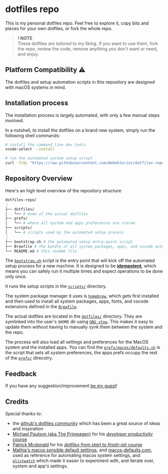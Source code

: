 # dotfiles repo

This is my personal dotfiles repo. Feel free to explore it, copy bits and pieces for your own dotfiles, or fork the whole repo.

> **! NOTE**\
> These dotfiles are tailored to my liking. If you want to use them, fork the repo, review the code, remove anything you don't want or need, and enjoy.

## Platform Compatibility ⚠

The dotfiles and setup automation scripts in this repository are designed with macOS systems in mind.

## Installation process

The installation process is largely automated, with only a few manual steps involved.

In a nutshell, to install the dotfiles on a brand new system, simply run the following shell commands:

```sh
# install the command line dev tools
xcode-select --install 

# run the automated system setup script
curl -fsSL "https://raw.githubusercontent.com/Amheklerior/dotfiles-repo/refs/heads/master/bootstrap.sh" | /bin/bash

```

## Repository Overview

Here's an high level overview of the repository structure

```sh
dotfiles-repo/
⋮
├── dotfiles/
│   └── # home of the actual dotfiles 
├── prefs/
│   └── # where all system and apps preferences are stored
├── scripts/
│   └── # scripts used by the automated setup process
⋮
├── bootstrap.sh # the automated setup entry-point script
├── Brewfile # the bundle of all system packages, apps, and vscode extensions to be installed
└── README.md # this readme file
```

The [`bootstrap.sh`](./bootstrap.sh) script is the entry point that will kick off the automated setup process for a new machine. It is designed to be [**idempotent**](https://en.wikipedia.org/wiki/Idempotence), which means you can safely run it multiple times and expect operations to be done only once.

It runs the setup scripts in the [`scripts/`](./scripts/) directory.

The system package manager it uses is [`homebrew`](https://brew.sh), which gets first installed and then used to install all system packages, apps, fonts, and vscode extensions defined in the [`Brewfile`](./Brewfile).

The actual dotfiles are located in the [`dotfiles/`](./dotfiles/) directory. They are symlinked into the user's `$HOME` dir using [`GNU stow`](https://www.gnu.org/software/stow/). This makes it easy to update them without having to manually synk them between the system and the repo.

The process will also load all settings and preferences for the MacOS system and the installed apps. You can find the  [`prefs/macos/defaults.sh`](./prefs/macos/defaults.sh) is the script that sets all system preferences, the apps prefs occupy the rest of the [`prefs/`](./prefs/) direcotry.

## Feedback

If you have any suggestion/improvement [be my guest](https://github.com/Amheklerior/dotfiles/issues)!

## Credits

Special thanks to:

- the [github's dotfiles community](https://dotfiles.github.io/) which has been a great source of ideas and inspiration
- [Michael Paulson (aka The Primeagen)](https://www.youtube.com/c/ThePrimeagen) for his [_developer productivity_ course](https://frontendmasters.com/courses/developer-productivity/)
- [Patrick Mcdonald](https://twitter.com/eieioxyz) for his [_dotfiles from start to finish-ish_ course](https://www.udemy.com/course/dotfiles-from-start-to-finish-ish/)
- [Mathia's macos sensible default settings](https://github.com/mathiasbynens/dotfiles/blob/main/.macos), and [macos-defaults.com](https://macos-defaults.com/), used as reference for automating macos system settings, and [`plistwatch`](https://github.com/catilac/plistwatch) which made it easier to experiment with, and iterate over, system and app's settings.
